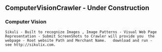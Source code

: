 ## ComputerVisionCrawler - Under Construction 

### Computer Vision 
    
    Sikuli - Built to recognize Images , Image Patterns - Visual Web Page Representation - Submit ScreenShots to Crawler will provide you  the webpage - Root website Path and Merchant Name. 	download and run - see http://sikulix.com.
    
    
